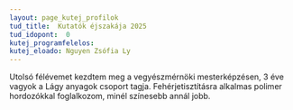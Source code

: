 ```yaml
---
layout: page_kutej_profilok
tud_title:  Kutatók éjszakája 2025
tud_idopont:  0
kutej_programfelelos: 
kutej_eloado: Nguyen Zsófia Ly 
---
```


Utolsó félévemet kezdtem meg a vegyészmérnöki mesterképzésen, 3 éve vagyok a Lágy anyagok csoport tagja. Fehérjetisztításra alkalmas polimer hordozókkal foglalkozom, minél színesebb annál jobb. 
